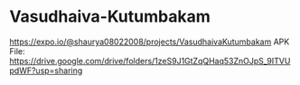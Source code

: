 # Vasudhaiva-Kutumbakam

https://expo.io/@shaurya08022008/projects/VasudhaivaKutumbakam
APK File: https://drive.google.com/drive/folders/1zeS9J1GtZqQHaq53ZnOJpS_9ITVUpdWF?usp=sharing
